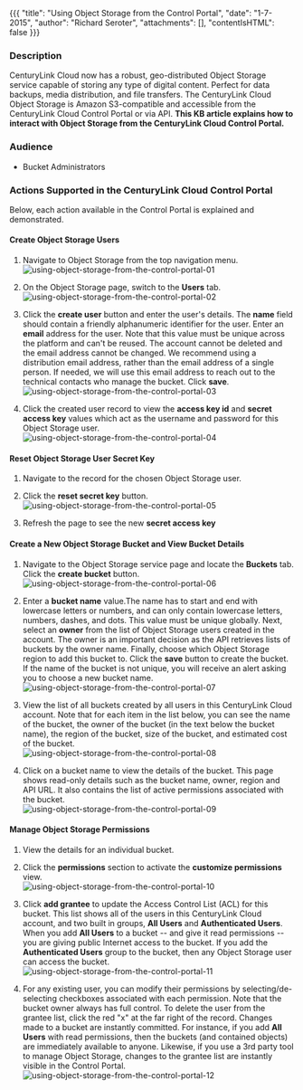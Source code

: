 {{{
  "title": "Using Object Storage from the Control Portal",
  "date": "1-7-2015",
  "author": "Richard Seroter",
  "attachments": [],
  "contentIsHTML": false
}}}

### Description
CenturyLink Cloud now has a robust, geo-distributed Object Storage service capable of storing any type of digital content. Perfect for data backups, media distribution, and file transfers.  The CenturyLink Cloud Object Storage is Amazon S3-compatible and accessible from the CenturyLink Cloud Control Portal or via API. **This KB article explains how to interact with Object Storage from the CenturyLink Cloud Control Portal.**

### Audience
* Bucket Administrators

### Actions Supported in the CenturyLink Cloud Control Portal
Below, each action available in the Control Portal is explained and demonstrated.

#### Create Object Storage Users
1. Navigate to Object Storage from the top navigation menu.   ![using-object-storage-from-the-control-portal-01](../images/using-object-storage-from-the-control-portal-01.png)  

2. On the Object Storage page, switch to the **Users** tab.  
![using-object-storage-from-the-control-portal-02](../images/using-object-storage-from-the-control-portal-02.png)  

3. Click the **create user** button and enter the user's details. The **name** field should contain a friendly alphanumeric identifier for the user. Enter an **email** address for the user. Note that this value must be unique across the platform and can't be reused.  The account cannot be deleted and the email address cannot be changed.  We recommend using a distribution email address, rather than the email address of a single person.  If needed, we will use this email address to reach out to the technical contacts who manage the bucket.  Click **save**.  
![using-object-storage-from-the-control-portal-03](../images/using-object-storage-from-the-control-portal-03.png)  

4. Click the created user record to view the **access key id** and **secret access key** values which act as the username and password for this Object Storage user.  
![using-object-storage-from-the-control-portal-04](../images/using-object-storage-from-the-control-portal-04.png)  

#### Reset Object Storage User Secret Key
1. Navigate to the record for the chosen Object Storage user.

2. Click the **reset secret key** button.  
![using-object-storage-from-the-control-portal-05](../images/using-object-storage-from-the-control-portal-05.png)  

3. Refresh the page to see the new **secret access key**  

#### Create a New Object Storage Bucket and View Bucket Details
1. Navigate to the Object Storage service page and locate the **Buckets** tab. Click the **create bucket** button.  
![using-object-storage-from-the-control-portal-06](../images/using-object-storage-from-the-control-portal-06.png)  

2. Enter a **bucket name** value.The name has to start and end with lowercase letters or numbers, and can only contain lowercase letters, numbers, dashes, and dots. This value must be unique globally. Next, select an **owner** from the list of Object Storage users created in the account. The owner is an important decision as the API retrieves lists of buckets by the owner name.  Finally, choose which Object Storage region to add this bucket to. Click the **save** button to create the bucket. If the name of the bucket is not unique, you will receive an alert asking you to choose a new bucket name.  
![using-object-storage-from-the-control-portal-07](../images/using-object-storage-from-the-control-portal-07.png)  

3. View the list of all buckets created by all users in this CenturyLink Cloud account. Note that for each item in the list below, you can see the name of the bucket, the owner of the bucket (in the text below the bucket name), the region of the bucket, size of the bucket, and estimated cost of the bucket.  
![using-object-storage-from-the-control-portal-08](../images/using-object-storage-from-the-control-portal-08.png)  

4. Click on a bucket name to view the details of the bucket. This page shows read-only details such as the bucket name, owner, region and API URL. It also contains the list of active permissions associated with the bucket.  
![using-object-storage-from-the-control-portal-09](../images/using-object-storage-from-the-control-portal-09.png)  

#### Manage Object Storage Permissions
1. View the details for an individual bucket.

2. Click the **permissions** section to activate the **customize permissions** view.  
![using-object-storage-from-the-control-portal-10](../images/using-object-storage-from-the-control-portal-10.png)  

3. Click **add grantee** to update the Access Control List (ACL) for this bucket. This list shows all of the users in this CenturyLink Cloud account, and two built in groups, **All Users** and **Authenticated Users**.  When you add **All Users** to a bucket -- and give it read permissions -- you are giving public Internet access to the bucket. If you add the **Authenticated Users** group to the bucket, then any Object Storage user can access the bucket.
![using-object-storage-from-the-control-portal-11](../images/using-object-storage-from-the-control-portal-11.png)  

4. For any existing user, you can modify their permissions by selecting/de-selecting checkboxes associated with each permission. Note that the bucket owner always has full control. To delete the user from the grantee list, click the red "x" at the far right of the record. Changes made to a bucket are instantly committed. For instance, if you add **All Users** with read permissions, then the buckets (and contained objects) are immediately available to anyone. Likewise, if you use a 3rd party tool to manage Object Storage, changes to the grantee list are instantly visible in the Control Portal.  
![using-object-storage-from-the-control-portal-12](../images/using-object-storage-from-the-control-portal-12.png)  
